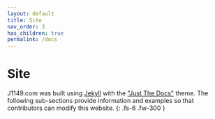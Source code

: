 ```yaml
---
layout: default
title: Site
nav_order: 3
has_children: true
permalink: /docs
---
```



# Site

J1149.com was built using [Jekyll](https://github.com/jekyll/jekyll) with the ["Just The Docs"](https://github.com/pmarsceill/just-the-docs) theme. The following sub-sections provide information and examples so that contributors can modify this website.
{: .fs-6 .fw-300 }
